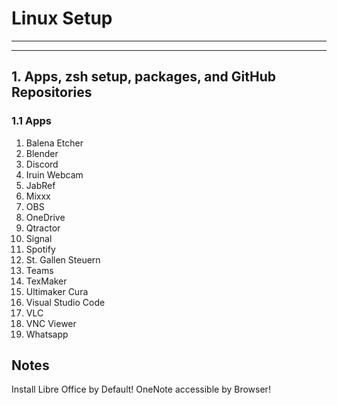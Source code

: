 # Linux Setup

---
---

## 1. Apps, zsh setup, packages, and GitHub Repositories

### 1.1 Apps

1. Balena Etcher
1. Blender
1. Discord
1. Iruin Webcam
1. JabRef
1. Mixxx
1. OBS
1. OneDrive
1. Qtractor
1. Signal
1. Spotify
1. St. Gallen Steuern
1. Teams
1. TexMaker
1. Ultimaker Cura
1. Visual Studio Code
1. VLC
1. VNC Viewer
1. Whatsapp

## Notes

Install Libre Office by Default!
OneNote accessible by Browser!